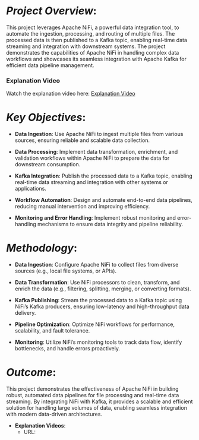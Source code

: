 # *Project Overview*:
This project leverages Apache NiFi, a powerful data integration tool, to automate the ingestion, processing, and routing of multiple files. The processed data is then published to a Kafka topic, enabling real-time data streaming and integration with downstream systems. The project demonstrates the capabilities of Apache NiFi in handling complex data workflows and showcases its seamless integration with Apache Kafka for efficient data pipeline management.

### Explanation Video
Watch the explanation video here:  [Explanation Video](https://drive.google.com/file/d/1pMVSg0nDaMoOwZxKU6yoUr18LEBzZdIw/view?usp=sharing)

# *Key Objectives*:

 - **Data Ingestion**: Use Apache NiFi to ingest multiple files from various sources, ensuring reliable and scalable data collection.

- **Data Processing**: Implement data transformation, enrichment, and validation workflows within Apache NiFi to prepare the data for downstream consumption.

- **Kafka Integration**: Publish the processed data to a Kafka topic, enabling real-time data streaming and integration with other systems or applications.

- **Workflow Automation**: Design and automate end-to-end data pipelines, reducing manual intervention and improving efficiency.

- **Monitoring and Error Handling**: Implement robust monitoring and error-handling mechanisms to ensure data integrity and pipeline reliability.

# *Methodology*:

- **Data Ingestion**: Configure Apache NiFi to collect files from diverse sources (e.g., local file systems, or APIs).

- **Data Transformation**: Use NiFi processors to clean, transform, and enrich the data (e.g., filtering, splitting, merging, or converting formats).

- **Kafka Publishing**: Stream the processed data to a Kafka topic using NiFi’s Kafka producers, ensuring low-latency and high-throughput data delivery.

- **Pipeline Optimization**: Optimize NiFi workflows for performance, scalability, and fault tolerance.

- **Monitoring**: Utilize NiFi’s monitoring tools to track data flow, identify bottlenecks, and handle errors proactively.

# *Outcome*:
This project demonstrates the effectiveness of Apache NiFi in building robust, automated data pipelines for file processing and real-time data streaming. By integrating NiFi with Kafka, it provides a scalable and efficient solution for handling large volumes of data, enabling seamless integration with modern data-driven architectures.

- **Explanation Videos**:
  - URL: 
